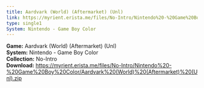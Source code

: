 ```yaml
---
title: Aardvark (World) (Aftermarket) (Unl)
link: https://myrient.erista.me/files/No-Intro/Nintendo%20-%20Game%20Boy%20Color/Aardvark%20(World)%20(Aftermarket)%20(Unl).zip
type: single1
System: Nintendo - Game Boy Color
---
```

<b>Game:</b> Aardvark (World) (Aftermarket) (Unl)<br>
<b>System:</b> Nintendo - Game Boy Color<br>
<b>Collection:</b> No-Intro<br>
<b>Download:</b> https://myrient.erista.me/files/No-Intro/Nintendo%20-%20Game%20Boy%20Color/Aardvark%20(World)%20(Aftermarket)%20(Unl).zip